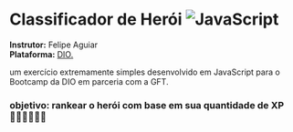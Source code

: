 # Classificador de Herói 	![JavaScript](https://img.shields.io/badge/javascript-%23323330.svg?style=for-the-badge&logo=javascript&logoColor=%23F7DF1E)

**Instrutor:** Felipe Aguiar  
**Plataforma:** [DIO.](https://dio.me)

um exercício extremamente simples desenvolvido em JavaScript para o Bootcamp da DIO em parceria com a GFT.

### objetivo: rankear o herói com base em sua quantidade de XP 🦸🏻‍♀️🦸🏻‍♀️
